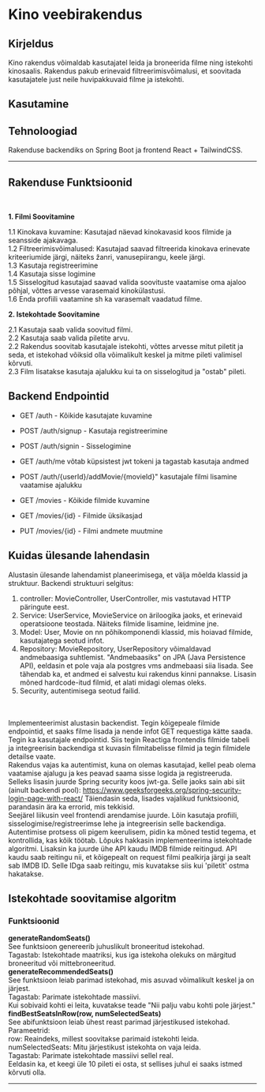 # Kino veebirakendus

## Kirjeldus
Kino rakendus võimaldab kasutajatel leida ja broneerida filme ning istekohti kinosaalis. Rakendus pakub erinevaid filtreerimisvõimalusi, et soovitada kasutajatele just neile huvipakkuvaid filme ja istekohti.

## Kasutamine

## Tehnoloogiad
Rakenduse backendiks on Spring Boot ja frontend React + TailwindCSS.
<hr>

## Rakenduse Funktsioonid 
<br>

**1. Filmi Soovitamine** <br>

1.1 Kinokava kuvamine: Kasutajad näevad kinokavasid koos filmide ja seansside ajakavaga. <br>
1.2 Filtreerimisvõimalused: Kasutajad saavad filtreerida kinokava erinevate kriteeriumide järgi, näiteks žanri, vanusepiirangu, keele järgi. <br>
1.3 Kasutaja registreerimine <br>
1.4 Kasutaja sisse logimine <br>
1.5 Sisselogitud kasutajad saavad valida soovituste vaatamise oma ajaloo põhjal, võttes arvesse varasemaid kinokülastusi. <br>
1.6 Enda profiili vaatamine sh ka varasemalt vaadatud filme. <br>

**2. Istekohtade Soovitamine** <br>

2.1 Kasutaja saab valida soovitud filmi. <br>
2.2 Kasutaja saab valida piletite arvu. <br>
2.2 Rakendus soovitab kasutajale istekohti, võttes arvesse mitut piletit ja seda, et istekohad võiksid olla võimalikult keskel ja mitme pileti valimisel kõrvuti. <br>
2.3 Film lisatakse kasutaja ajalukku kui ta on sisselogitud ja "ostab" pileti. <br>


## Backend Endpointid
* GET /auth - Kõikide kasutajate kuvamine
* POST /auth/signup - Kasutaja registreerimine
* POST /auth/signin - Sisselogimine
* GET /auth/me võtab küpsistest jwt tokeni ja tagastab kasutaja andmed
* POST /auth/{userId}/addMovie/{movieId}" kasutajale filmi lisamine vaatamise ajalukku


* GET /movies - Kõikide filmide kuvamine
* GET /movies/{id} - Filmide üksikasjad
* PUT /movies/{id} - Filmi andmete muutmine


## Kuidas ülesande lahendasin

Alustasin ülesande lahendamist planeerimisega, et välja mõelda klassid ja struktuur.
Backendi struktuuri selgitus: 
1. controller: MovieController, UserController, mis vastutavad HTTP päringute eest.
2. Service: UserService, MovieService on äriloogika jaoks, et erinevaid operatsioone teostada. Näiteks filmide lisamine, leidmine jne.
3. Model: User, Movie on nn põhikomponendi klassid, mis hoiavad filmide, kasutajatega seotud infot.
4. Repository: MovieRepository, UserRepository võimaldavad andmebaasiga suhtlemist. "Andmebaasiks" on JPA (Java Persistence API), eeldasin et pole vaja ala postgres vms andmebaasi siia lisada. See tähendab ka, et andmed ei salvestu kui rakendus kinni pannakse. Lisasin mõned hardcode-itud filmid, et alati midagi olemas oleks.
5. Security, autentimisega seotud failid.

<br><br>
Implementeerimist alustasin backendist. Tegin kõigepeale filmide endpointid, et saaks filme lisada ja nende infot GET requestiga kätte saada. Tegin ka kasutajale endpointid. Siis tegin Reactiga frontendis filmide tabeli ja integreerisin backendiga st kuvasin filmitabelisse filmid ja tegin filmidele detailse vaate. <br>
Rakendus vajas ka autentimist, kuna on olemas kasutajad, kellel peab olema vaatamise ajalugu ja kes peavad saama sisse logida ja registreeruda. Selleks lisasin juurde Spring security koos jwt-ga. Selle jaoks sain abi siit (ainult backendi pool): https://www.geeksforgeeks.org/spring-security-login-page-with-react/  Täiendasin seda, lisades vajalikud funktsioonid, parandasin ära ka errorid, mis tekkisid. <br>
Seejärel liikusin veel frontendi arendamise juurde. Lõin kasutaja profiili, sisselogimise/registreerimse lehe ja integreerisin selle backendiga. Autentimise protsess oli pigem keerulisem, pidin ka mõned testid tegema, et kontrollida, kas kõik töötab. 
Lõpuks hakkasin implementeerima istekohtade algoritmi. Lisaksin ka juurde ühe API kaudu IMDB filmide reitingud. API kaudu saab reitingu nii, et kõigepealt on request filmi pealkirja järgi ja sealt sab IMDB ID. Selle IDga saab reitingu, mis kuvatakse siis kui 'piletit' ostma hakatakse. 

## Istekohtade soovitamise algoritm

### Funktsioonid
**generateRandomSeats()** <br>
See funktsioon genereerib juhuslikult broneeritud istekohad. <br>
Tagastab: Istekohtade maatriksi, kus iga istekoha olekuks on märgitud broneeritud või mittebroneeritud. <br>
**generateRecommendedSeats()** <br>
See funktsioon leiab parimad istekohad, mis asuvad võimalikult keskel ja on järjest. <br>
Tagastab: Parimate istekohtade massiivi. <br>
Kui sobivaid kohti ei leita, kuvatakse teade "Nii palju vabu kohti pole järjest." <br>
**findBestSeatsInRow(row, numSelectedSeats)** <br>
See abifunktsioon leiab ühest reast parimad järjestikused istekohad. <br>
Parameetrid: <br>
row: Reaindeks, millest soovitakse parimaid istekohti leida. <br>
numSelectedSeats: Mitu järjestikust istekohta on vaja leida. <br>
Tagastab: Parimate istekohtade massiivi sellel real. <br>
Eeldasin ka, et keegi üle 10 pileti ei osta, st sellises juhul ei saaks istmed kõrvuti olla. 
<hr>

